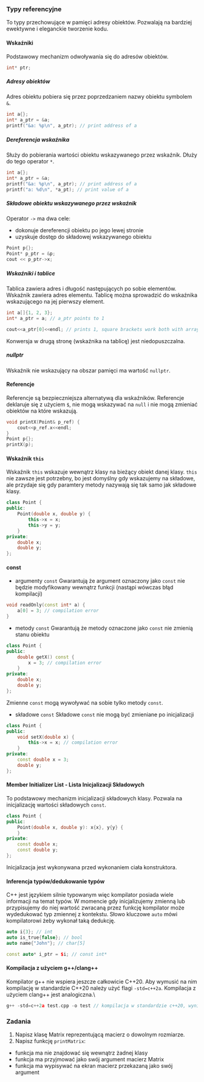 ### Typy referencyjne
To typy przechowujące w pamięci adresy obiektów.
Pozwalają na bardziej ewektywne i eleganckie tworzenie kodu.

#### Wskaźniki
Podstawowy mechanizm odwoływania się do adresów obiektów.

```cpp
int* ptr;
```

##### Adresy obiektów
Adres obiektu pobiera się przez poprzedzaniem nazwy obiektu symbolem `&`.
```cpp
int a{};
int* a_ptr = &a;
printf("&a: %p\n", a_ptr); // print address of a
```

##### Dereferencja wskaźnika
Służy do pobierania wartości obiektu wskazywanego przez wskaźnik.
Dłuży do tego operator `*`.
```cpp
int a{};
int* a_ptr = &a;
printf("&a: %p\n", a_ptr); // print address of a
printf("a: %d\n", *a_pt); // print value of a
```

##### Składowe obiektu wskazywanego przez wskaźnik
Operator `->` ma dwa cele:
* dokonuje dereferencji obiektu po jego lewej stronie
* uzyskuje dostęp do składowej wskazywanego obiektu

```cpp
Point p{};
Point* p_ptr = &p;
cout << p_ptr->x;
```

##### Wskaźniki i tablice
Tablica zawiera adres i długość następujących po sobie elementów.
Wskaźnik zawiera adres elementu.
Tablicę można sprowadzić do wskaźnika wskazującego na jej pierwszy element.
```cpp
int a[]{1, 2, 3};
int* a_ptr = a; // a_ptr points to 1

cout<<a_ptr[0]<<endl; // prints 1, square brackets work both with arrays and pointers
```
Konwersja w drugą stronę (wskaźnika na tablicę) jest niedopuszczalna.

##### nullptr
Wskaźnik nie wskazujący na obszar pamięci ma wartość `nullptr`.

#### Referencje
Referencje są bezpieczniejsza alternatywą dla wskaźników.
Referencje deklaruje się z użyciem `$`, nie mogą wskazywać na `null` i nie mogą zmieniać obiektów na które wskazują.
```cpp
void printX(Point& p_ref) {
    cout<<p_ref.x<<endl;
}
Point p{};
printX(p);
```

#### Wskaźnik `this`
Wskaźnik `this` wskazuje wewnątrz klasy na bieżący obiekt danej klasy.
`this` nie zawsze jest potrzebny, bo jest domyślny gdy wskazujemy na składowe, ale przydaje się gdy paramtery metody nazywają się tak samo jak składowe klasy.
```cpp
class Point {
public:
    Point(double x, double y) {
        this->x = x;
        this->y = y;
    }
private:
    double x;
    double y;
};
```

#### const
* argumenty `const`
Gwarantują że argument oznaczony jako `const` nie będzie modyfikowany wewnątrz funkcji (nastąpi wówczas błąd kompilacji)
```cpp
void readOnly(const int* a) {
    a[0] = 3; // compilation error
}
```
* metody `const`
Gwarantują że metody oznaczone jako `const` nie zmienią stanu obiektu
```cpp
class Point {
public:
    double getX() const {
        x = 3; // compilation error
    }
private:
    double x;
    double y;
};
```
Zmienne `const` mogą wywoływać na sobie tylko metody `const`.
* składowe `const`
Składowe `const` nie mogą być zmieniane po inicjalizacji
```cpp
class Point {
public:
    void setX(double x) {
        this->x = x; // compilation error
    }
private:
    const double x = 3;
    double y;
};
```

#### Member Initializer List - Lista Inicjalizacji Składowych
To podstawowy mechanizm inicjalizacji składowych klasy.
Pozwala na inicjalizację wartości składowych `const`.
```cpp
class Point {
public:
    Point(double x, double y): x{x}, y{y} {
    }
private:
    const double x;
    const double y;
};
```
Inicjalizacja jest wykonywana przed wykonaniem ciała konstruktora.

#### Inferencja typów/dedukowanie typów
C++ jest językiem silnie typowanym więc kompilator posiada wiele informacji na temat typów.
W momencie gdy inicjalizujemy zmienną lub przypisujemy do niej wartość zwracaną przez funkcję kompilator może wydedukować typ zmiennej z kontekstu.
Słowo kluczowe `auto` mówi kompilatorowi żeby wykonał taką dedukcję.
```cpp
auto i{3}; // int
auto is_true{false}; // bool
auto name{"John"}; // char[5]

const auto* i_ptr = $i; // const int*
```

#### Kompilacja z użyciem g++/clang++
Kompilator g++ nie wspiera jeszcze całkowicie C++20.
Aby wymusić na nim kompilację w standardzie C++20 należy użyć flagi `-std=c++2a`.
Kompilacja z użyciem clang++ jest analogiczna.\\
```cpp
g++ -std=c++2a test.cpp -o test // kompilacja w standardzie c++20, wynikiem jest plik test
```

### Zadania
1. Napisz klasę Matrix reprezentującą macierz o dowolnym rozmiarze.
2. Napisz funkcję `printMatrix`:
* funkcja ma nie znajdować się wewnątrz żadnej klasy
* funkcja ma przyjmować jako swój argument macierz Matrix
* funkcja ma wypisywać na ekran macierz przekazaną jako swój argument
